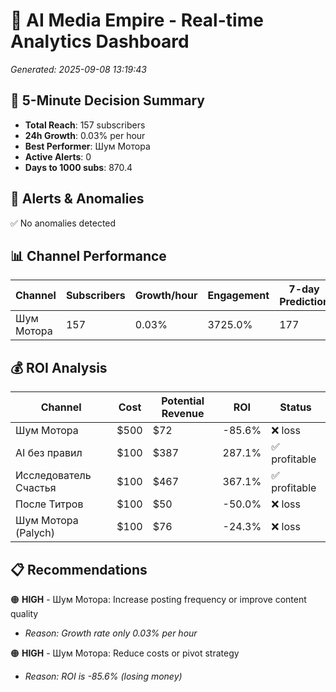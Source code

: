 # 🚀 AI Media Empire - Real-time Analytics Dashboard

*Generated: 2025-09-08 13:19:43*

## 🎯 5-Minute Decision Summary

- **Total Reach**: 157 subscribers
- **24h Growth**: 0.03% per hour
- **Best Performer**: Шум Мотора
- **Active Alerts**: 0
- **Days to 1000 subs**: 870.4

## 🚨 Alerts & Anomalies

✅ No anomalies detected

## 📊 Channel Performance

| Channel | Subscribers | Growth/hour | Engagement | 7-day Prediction |
|---------|------------|-------------|------------|------------------|
| Шум Мотора | 157 | 0.03% | 3725.0% | 177 |

## 💰 ROI Analysis

| Channel | Cost | Potential Revenue | ROI | Status |
|---------|------|------------------|-----|--------|
| Шум Мотора | $500 | $72 | -85.6% | ❌ loss |
| AI без правил | $100 | $387 | 287.1% | ✅ profitable |
| Исследователь Счастья | $100 | $467 | 367.1% | ✅ profitable |
| После Титров | $100 | $50 | -50.0% | ❌ loss |
| Шум Мотора (Palych) | $100 | $76 | -24.3% | ❌ loss |

## 📋 Recommendations

🟠 **HIGH** - Шум Мотора: Increase posting frequency or improve content quality
   - *Reason: Growth rate only 0.03% per hour*

🟠 **HIGH** - Шум Мотора: Reduce costs or pivot strategy
   - *Reason: ROI is -85.6% (losing money)*

